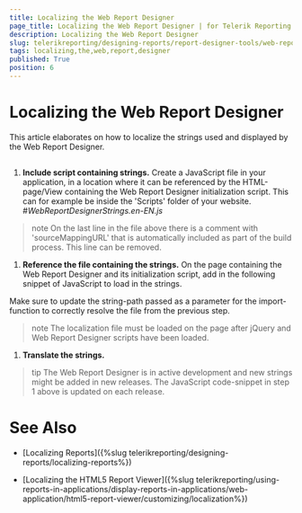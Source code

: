 ```yaml
---
title: Localizing the Web Report Designer
page_title: Localizing the Web Report Designer | for Telerik Reporting Documentation
description: Localizing the Web Report Designer
slug: telerikreporting/designing-reports/report-designer-tools/web-report-designer/localizing-the-web-report-designer
tags: localizing,the,web,report,designer
published: True
position: 6
---
```


# Localizing the Web Report Designer



This article elaborates on how to localize the strings used and displayed by the Web Report Designer.

## 

1. __Include script containing strings.__ Create a JavaScript file in your application, in a location where it can be referenced by
              the HTML-page/View containing the Web Report Designer initialization script. This can for example be inside the 'Scripts' folder of your website.
            #_WebReportDesignerStrings.en-EN.js_

	



>note On the last line in the file above there is a comment with 'sourceMappingURL' that is automatically included as part of the build process. This line can be removed.


1. __Reference the file containing the strings.__ On the page containing the Web Report Designer and its initialization script, add in the following
              snippet of JavaScript to load in the strings.
            

	
  <script type="text/javascript">
    import("/Scripts/WebReportDesignerStrings.EN-en.js").then((result) => {
      window.telerikWebDesignerResources = new result.WebReportDesignerStringsBase();
    });
  </script>
              

Make sure to update the string-path passed as a parameter for the import-function to correctly resolve the file from the previous step.

>note The localization file must be loaded on the page after jQuery and Web Report Designer scripts have been loaded.


1. __Translate the strings.__

>tip The Web Report Designer is in active development and new strings might be added in new releases. The JavaScript code-snippet in step 1 above is updated on each release.


# See Also

 * [Localizing Reports]({%slug telerikreporting/designing-reports/localizing-reports%})

 * [Localizing the HTML5 Report Viewer]({%slug telerikreporting/using-reports-in-applications/display-reports-in-applications/web-application/html5-report-viewer/customizing/localization%})
